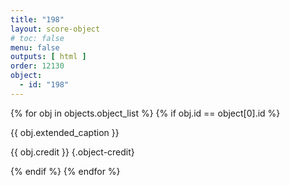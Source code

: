 ```yaml
---
title: "198"
layout: score-object
# toc: false
menu: false
outputs: [ html ]
order: 12130
object:
  - id: "198"
---
```


{% for obj in objects.object_list %}
{% if obj.id == object[0].id %}

{{ obj.extended_caption }}

{{ obj.credit }} {.object-credit}

{% endif %}
{% endfor %}
